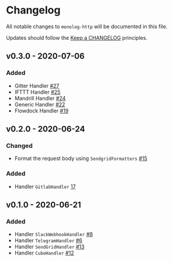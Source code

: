 # Changelog

All notable changes to `monolog-http` will be documented in this file.

Updates should follow the [Keep a CHANGELOG](http://keepachangelog.com/) principles.

## v0.3.0 - 2020-07-06

### Added
- Gitter Handler [#27](https://github.com/monolog-http/monolog-http/pull/27)
- IFTTT Handler [#25](https://github.com/monolog-http/monolog-http/pull/25)
- Mandrill Handler [#24](https://github.com/monolog-http/monolog-http/pull/24)
- Generic Handler [#22](https://github.com/monolog-http/monolog-http/pull/22)
- Flowdock Handler [#19](https://github.com/monolog-http/monolog-http/pull/19)

## v0.2.0 - 2020-06-24

### Changed
- Format the request body using `SendgridFormatters` [#15](https://github.com/monolog-http/monolog-http/pull/15)

### Added
- Handler `GitlabHandler` [17](https://github.com/monolog-http/monolog-http/pull/17)

## v0.1.0 - 2020-06-21

### Added
- Handler `SlackWebhookHandler` [#8](https://github.com/monolog-http/monolog-http/pull/8)
- Handler `TelegramHandler` [#6](https://github.com/monolog-http/monolog-http/pull/6)
- Handler `SendGridHandler` [#13](https://github.com/monolog-http/monolog-http/pull/13)
- Handler `CubeHandler` [#12](https://github.com/monolog-http/monolog-http/pull/12)

